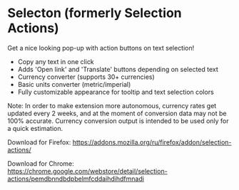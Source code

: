# Selecton (formerly Selection Actions)
Get a nice looking pop-up with action buttons on text selection!
* Copy any text in one click
* Adds 'Open link' and 'Translate' buttons depending on selected text
* Currency converter (supports 30+ currencies)
* Basic units converter (metric/imperial)
* Fully customizable appearance for tooltip and text selection colors


Note:
In order to make extension more autonomous, currency rates get updated every 2 weeks, and at the moment of conversion data may not be 100% accurate. Currency conversion output is intended to be used only for a quick estimation.


Download for Firefox:
https://addons.mozilla.org/ru/firefox/addon/selection-actions/

Download for Chrome:
https://chrome.google.com/webstore/detail/selection-actions/pemdbnndbdpbelmfcddaihdihdfmnadi






